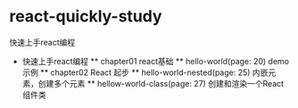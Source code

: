 # react-quickly-study
快速上手react编程


* 快速上手react编程
    ** chapter01 react基础
        ** hello-world(page: 20) demo示例
    ** chapter02 React 起步
        ** hello-world-nested(page: 25) 内嵌元素，创建多个元素
        ** hellow-world-class(page: 27) 创建和渲染一个React组件类